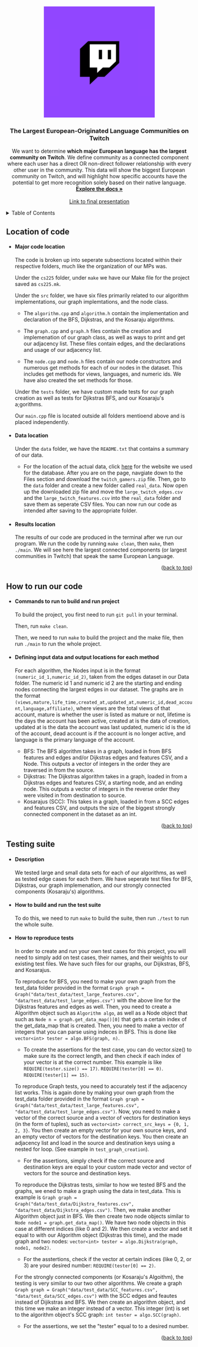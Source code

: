 <div id="top"></div>

<!-- PROJECT LOGO -->
<br />
<div align="center">
  <a href="http://snap.stanford.edu/data/twitch_gamers.html">
    <img src="twitch.png" alt="Logo" width="300" height="300">
  </a>

<h3 align="center">The Largest European-Originated Language Communities on Twitch</h3>

  <p align="center">
    We want to determine <b>which major European language has the largest community on Twitch</b>. We define community as a connected component where each user has a direct OR non-direct follower relationship with every other user in the community. This data will show the biggest European community on Twitch, and will highlight how specific accounts have the potential to get more recognition solely based on their native language. 
    <br />
    <a href="https://github-dev.cs.illinois.edu/cs225-fa21/snmehta2-athev2-dhanker2-farazms2/tree/master/md_files"><strong>Explore the docs »</strong></a>
    <br />
    <br />
    <a href="https://www.youtube.com/watch?v=kpTG84i-u50">Link to final presentation</a>
  </p>
</div>



<!-- TABLE OF CONTENTS -->
<details>
  <summary>Table of Contents</summary>
  <ol>
    <li>
      <a href="#Location-of-code">Location of code</a>
      <ul>
        <li><a>Major Code</a></li>
        <li><a>Data</a></li>
        <li><a>Results</a></li>
      </ul>
    </li>
    <li>
      <a href="#how-to-run-our-code">How to run our code</a>
      <ul>
        <li><a>Commands to run the assignments</a></li>
        <li><a>Selecting input/output locations</a></li>
      </ul>
    </li>
    <li>
      <a href="#testing-suite">Testing Suite</a>
      <ul>
        <li><a>Description</a></li>
        <li><a>How to build and run the test suite</a></li>
        <li><a>How to reproduce tests</a></li>
      </ul>
    </li>
  </ol>
</details>



<!-- Location of our code -->
## Location of code
* #### Major code location
  The code is broken up into seperate subsections located within their respective folders, much like the organization of our MPs was.

  Under the `cs225` folder, under `make` we have our Make file for the project saved as `cs225.mk`.

  Under the `src` folder, we have six files primarily related to our algorithm implementations, our graph implemtations, and the node class. 

    * The `algorithm.cpp` and `algorithm.h` contain the implementation and declaration of the BFS, Dijkstras, and the Kosaraju algorithms. 

    * The `graph.cpp` and `graph.h` files contain the creation and implemenation of our graph class, as well as ways to print and get our adjacency list. These files contain edges, and the declarations and usage of our adjacency list.

    * The `node.cpp` and `node.h` files contain our node constructors and numerous get methods for each of our nodes in the dataset. This includes get methods for views, languages, and numeric ids. We have also created the set methods for those. 

  Under the `tests` folder, we have custom made tests for our graph creation as well as tests for Djikstras BFS, and our Kosaraju's a;gorithms. 

  Our `main.cpp` file is located outside all folders mentioend above and is placed independently. 


  
  
* #### Data location
  Under the `data` folder, we have the `README.txt` that contains a summary of our data. 
    * For the location of the actual data, click [here](http://snap.stanford.edu/data/twitch_gamers.html) for the website we used for the database. After you are on the page, navgiate down to the Files section and download the `twitch_gamers.zip` file. Then, go to the `data` folder and create a new folder called `real_data`. Now open up the downloaded zip file and move the `large_twitch_edges.csv` and the `large_twitch_features.csv` into the `real_data` folder and save them as seperate CSV files. You can now run our code as intended after saving to the appropriate folder. 




* #### Results location
  The results of our code are produced in the terminal after we run our program. We run the code by running `make clean`, then `make`, then `./main`. We will see here the largest connected components (or largest communities in Twitch) that speak the same European Language. 



<p align="right">(<a href="#top">back to top</a>)</p>



<!-- How to run our code -->
## How to run our code
* #### Commands to run to build and run project
  To build the project, you first need to run `git pull` in your terminal. 

  Then, run `make clean`.

  Then, we need to run `make` to build the project and the make file, then run `./main` to run the whole project.




* #### Defining input data and output locations for each method
  For each algorithm, the Nodes input is in the format `(numeric_id_1,numeric_id_2)`, taken from the edges dataset in our Data folder. The numeric id 1 and numeric id 2 are the starting and ending nodes connecting the largest edges in our dataset. The graphs are in the format  `(views,mature,life_time,created_at,updated_at,numeric_id,dead_account,language,affiliate)`, where views are the total views of that account, mature is whether the user is listed as mature or not, lifetime is the days the account has been active, created at is the data of creation, updated at is the data the account was last updated, numeric id is the id of the account, dead account is if the account is no longer active, and language is the primary language of the account. 


  
  *  BFS: The BFS algorithm takes in a graph, loaded in from BFS features and edges and/or Dijkstras edges and features CSV, and a Node. This outputs a vector of integers in the order they are traversed in from the source.
  *  Dijkstras: The Dijkstras algorithm takes in a graph, loaded in from a Dijkstras edges and features CSV, a starting node, and an ending node. This outputs a vector of integers in the reverse order they were visited in from destination to source.
  *  Kosarajus (SCC): This takes in a graph, loaded in from a SCC edges and features CSV, and outputs the size of the biggest strongly connected component in the dataset as an int. 

<p align="right">(<a href="#top">back to top</a>)</p>

<!-- Testing suite -->
## Testing suite
* #### Description
  We tested large and small data sets for each of our algorithms, as well as tested edge cases for each them. We have seperate test files for BFS, Dijkstras, our graph implemenation, and our strongly connected components (Kosaraju's) algorithms. 


* #### How to build and run the test suite
  To do this, we need to run `make` to build the suite, then run `./test` to run the whole suite.

* #### How to reproduce tests 
  In order to create and run your own test cases for this project, you will need to simply add on test cases, their names, and their weights to our existing test files. We have such files for our graphs, our Dijikstras, BFS, and Kosarajus. 

  To reproduce for BFS, you need to make your own graph from the test_data folder provided in the format 
  `Graph graph = Graph("data/test_data/test_large_features.csv", "data/test_data/test_large_edges.csv")` with the above line for the Dijkstras features and edges as well. Then, you need to create a Algorithm object such as `Algorithm algo`, as well as a Node object that such as `Node n = graph.get_data_map()[0]` that gets a certain index of the get_data_map that is created. Then, you need to make a vector of integers that you can parse using indeces in BFS. This is done like `vector<int> tester = algo.BFS(graph, n)`. 

  * To create the assertions for the test case, you can do vector.size() to make sure its the correct length, and then check if each index of your vector is at the correct number. This example is like 
  `REQUIRE(tester.size() == 17)`.
  `REQUIRE(tester[0] == 0)`.
  `REQUIRE(tester[1] == 15)`. 

  To reproduce Graph tests, you need to accurately test if the adjacency list works. This is again done by making your own graph from the test_data folder provided in the format 
  `Graph graph = Graph("data/test_data/test_large_features.csv", "data/test_data/test_large_edges.csv")`. Now, you need to make a vector of the correct source and a  vector of vectors for destination keys (in the form of tuples), such as `vector<int> correct_src_keys = {0, 1, 2, 3}`. You then create an empty vector for your own source keys, and an empty vector of vectors for the destination keys. You then create an adjacency list and load in the source and destination keys using a nested for loop. (See example in `test_graph_creation`). 

  * For the assertions, simply check if the correct source and destination keys are equal to your custom made vector and vector of vectors for the source and destination keys.

  To reproduce the Dijkstras tests, similar to how we tested BFS and the graphs, we ened to make a graph using the data in test_data. This is example is `Graph graph = Graph("data/test_data/Dijkstra_features.csv", "data/test_data/Dijkstra_edges.csv")`. Then, we make another Algorithm object just in BFS. We then create two node objects similar to `Node node1 = graph.get_data_map()`. We have two node objects in this case at different indices (like 0 and 2). We then create a vector and set it equal to with our Algorithm object (Dijkstras this time), and the made graph and two nodes: `vector<int> tester = algo.Dijkstra(graph, node1, node2)`. 

  * For the asstertions, check if the vector at certain indices (like 0, 2, or 3) are your desired number: `REQUIRE(tester[0] == 2)`.

  For the strongly connected components (or Kosaraju's Algoithm), the testing is very similar to our two other algorithms. We create a graph `Graph graph = Graph("data/test_data/SCC_features.csv", "data/test_data/SCC_edges.csv")` with the SCC edges and feautes instead of Dijikstras and BFS. We then create an algorithm object, and this time we make an integer instead of a vector. This integer (int) is set to the algorithm object's SCC graph: `int tester = algo.SCC(graph)`.
  * For the assertions, we set the "tester" equal to to a desired number.  




  

  



<p align="right">(<a href="#top">back to top</a>)</p>
